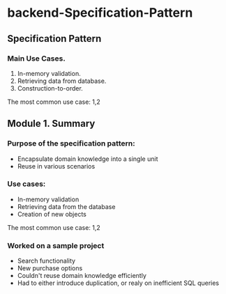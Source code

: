 # backend-Specification-Pattern

## Specification Pattern

### Main Use Cases.

1. In-memory validation.
2. Retrieving data from database.
3. Construction-to-order.

The most common use case: 1,2

## Module 1. Summary

### Purpose of the specification pattern:

- Encapsulate domain knowledge into a single unit
- Reuse in various scenarios

### Use cases:

- In-memory validation
- Retrieving data from the database
- Creation of new objects

The most common use case: 1,2

### Worked on a sample project

- Search functionality
- New purchase options
- Couldn't reuse domain knowledge efficiently
- Had to either introduce duplication, or realy on inefficient SQL queries
